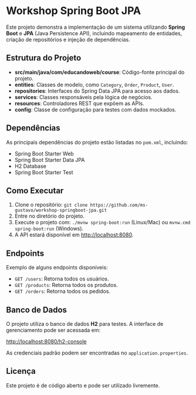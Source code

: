 <h1>Workshop Spring Boot JPA</h1>
    <p>Este projeto demonstra a implementação de um sistema utilizando <strong>Spring Boot</strong> e <strong>JPA</strong> (Java Persistence API), incluindo mapeamento de entidades, criação de repositórios e injeção de dependências.</p>
    
  <h2>Estrutura do Projeto</h2>
    <ul>
        <li><strong>src/main/java/com/educandoweb/course</strong>: Código-fonte principal do projeto.</li>
        <li><strong>entities</strong>: Classes de modelo, como <code>Category</code>, <code>Order</code>, <code>Product</code>, <code>User</code>.</li>
        <li><strong>repositories</strong>: Interfaces do Spring Data JPA para acesso aos dados.</li>
        <li><strong>services</strong>: Classes responsáveis pela lógica de negócios.</li>
        <li><strong>resources</strong>: Controladores REST que expõem as APIs.</li>
        <li><strong>config</strong>: Classe de configuração para testes com dados mockados.</li>
    </ul>
    
  <h2>Dependências</h2>
    <p>As principais dependências do projeto estão listadas no <code>pom.xml</code>, incluindo:</p>
    <ul>
        <li>Spring Boot Starter Web</li>
        <li>Spring Boot Starter Data JPA</li>
        <li>H2 Database</li>
        <li>Spring Boot Starter Test</li>
    </ul>
    
   <h2>Como Executar</h2>
    <ol>
        <li>Clone o repositório: <code>git clone https://github.com/ms-gustavo/workshop-springboot-jpa.git</code></li>
        <li>Entre no diretório do projeto.</li>
        <li>Execute o projeto com: <code>./mvnw spring-boot:run</code> (Linux/Mac) ou <code>mvnw.cmd spring-boot:run</code> (Windows).</li>
        <li>A API estará disponível em <a href="http://localhost:8080">http://localhost:8080</a>.</li>
    </ol>
    
  <h2>Endpoints</h2>
    <p>Exemplo de alguns endpoints disponíveis:</p>
    <ul>
        <li><code>GET /users</code>: Retorna todos os usuários.</li>
        <li><code>GET /products</code>: Retorna todos os produtos.</li>
        <li><code>GET /orders</code>: Retorna todos os pedidos.</li>
    </ul>
    
   <h2>Banco de Dados</h2>
    <p>O projeto utiliza o banco de dados <strong>H2</strong> para testes. A interface de gerenciamento pode ser acessada em:</p>
    <p><a href="http://localhost:8080/h2-console">http://localhost:8080/h2-console</a></p>
    <p>As credenciais padrão podem ser encontradas no <code>application.properties</code>.</p>
    
   <h2>Licença</h2>
    <p>Este projeto é de código aberto e pode ser utilizado livremente.</p>
